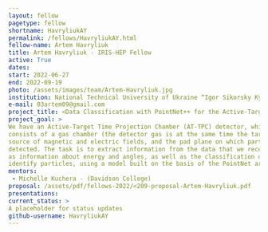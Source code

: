 ```yaml
---
layout: fellow
pagetype: fellow
shortname: HavryliukAY
permalink: /fellows/HavryliukAY.html
fellow-name: Artem Havryliuk
title: Artem Havryliuk - IRIS-HEP Fellow
active: True
dates:
start: 2022-06-27
end: 2022-09-19
photo: /assets/images/team/Artem-Havryliuk.jpg
institution: National Technical University of Ukraine “Igor Sikorsky Kyiv Polytechnic Institute”
e-mail: 03artem09@gmail.com
project_title: <Data Classification with PointNet++ for the Active-Target Time Projection Chamber at FRIB>
project_goal: >
We have an Active-Target Time Projection Chamber (AT-TPC) detector, which
consists of a gas chamber (the detector gas is at the same time the target material), a
source of magnetic and electric fields, and the pad plane on which particles are
detected. The task is to extract information from the data that we receive on the detector, such
as information about energy and angles, as well as the classification of events to
identify particles, using a model built on the basis of the PointNet architecture.
mentors:
 - Michelle Kuchera - (Davidson College)
proposal: /assets/pdf/fellows-2022/<209-proposal-Artem-Havryliuk.pdf
presentations:
current_status: >
A placeholder for status updates
github-username: HavryliukAY
---
```

